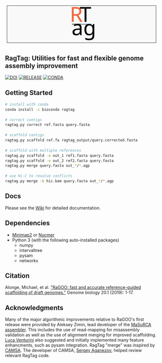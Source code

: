 ![logo_text](logo/logo_banner.svg)

## RagTag: Utilities for fast and flexible genome assembly improvement 

[![DOI](https://zenodo.org/badge/242898323.svg)](https://zenodo.org/badge/latestdoi/242898323) [![RELEASE](https://img.shields.io/github/v/release/malonge/RagTag?color=ff69b4)](https://github.com/malonge/RagTag/releases/tag/v2.0.0) [![CONDA](https://img.shields.io/conda/dn/bioconda/ragtag?color=%230BE67&label=conda)](https://anaconda.org/bioconda/ragtag)


## Getting Started

```bash
# install with conda
conda install -c bioconda ragtag

# correct contigs
ragtag.py correct ref.fasta query.fasta

# scaffold contigs
ragtag.py scaffold ref.fa ragtag_output/query.corrected.fasta

# scaffold with multiple references
ragtag.py scaffold -o out_1 ref1.fasta query.fasta
ragtag.py scaffold -o out_2 ref2.fasta query.fasta
ragtag.py merge query.fasta out_*/*.agp

# use Hi-C to resolve conflicts
ragtag.py merge -b hic.bam query.fasta out_*/*.agp
```

## Docs
Please see the [Wiki](https://github.com/malonge/RagTag/wiki) for detailed documentation.

## Dependencies
- [Minimap2](https://github.com/lh3/minimap2) or [Nucmer](http://mummer.sourceforge.net/)
- Python 3 (with the following auto-installed packages)
    - numpy
    - intervaltree
    - pysam
    - networkx
    
## Citation

Alonge, Michael, et al. ["RaGOO: fast and accurate reference-guided scaffolding of draft genomes."](https://genomebiology.biomedcentral.com/articles/10.1186/s13059-019-1829-6) Genome biology 20.1 (2019): 1-17.

## Acknowledgments

Many of the major algorithmic improvements relative to RaGOO's first release were provided by Aleksey Zimin, lead developer of the [MaSuRCA assembler](https://github.com/alekseyzimin/masurca). This includes the use of read-mapping for misassembly validation as well as the use of alignment merging for improved scaffolding. [Luca Venturini](https://github.com/lucventurini) also suggested and initially implemented many feature enhancments, such as pysam integration. RagTag "merge" was inspired by [CAMSA](https://doi.org/10.1186/s12859-017-1919-y). The developer of CAMSA, [Sergey Aganezov](https://github.com/aganezov), helped review relevant RagTag code.  
